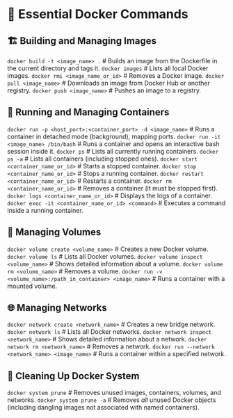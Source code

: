 # 🐳 Essential Docker Commands

## 🏗️ Building and Managing Images
`docker build -t <image_name> .` # Builds an image from the Dockerfile in the current directory and tags it.
`docker images` # Lists all local Docker images.
`docker rmi <image_name_or_id>` # Removes a Docker image.
`docker pull <image_name>` # Downloads an image from Docker Hub or another registry.
`docker push <image_name>` # Pushes an image to a registry.


## 🏃 Running and Managing Containers
`docker run -p <host_port>:<container_port> -d <image_name>` # Runs a container in detached mode (background), mapping ports.
`docker run -it <image_name> /bin/bash` # Runs a container and opens an interactive bash session inside it.
`docker ps` # Lists all currently running containers.
`docker ps -a` # Lists all containers (including stopped ones).
`docker start <container_name_or_id>` # Starts a stopped container.
`docker stop <container_name_or_id>` # Stops a running container.
`docker restart <container_name_or_id>` # Restarts a container.
`docker rm <container_name_or_id>` # Removes a container (it must be stopped first).
`docker logs <container_name_or_id>` # Displays the logs of a container.
`docker exec -it <container_name_or_id> <command>` # Executes a command inside a running container.


## 💾 Managing Volumes
`docker volume create <volume_name>` # Creates a new Docker volume.
`docker volume ls` # Lists all Docker volumes.
`docker volume inspect <volume_name>` # Shows detailed information about a volume.
`docker volume rm <volume_name>` # Removes a volume.
`docker run -v <volume_name>:/path_in_container> <image_name>` # Runs a container with a mounted volume.


## 🌐 Managing Networks
`docker network create <network_name>` # Creates a new bridge network.
`docker network ls` # Lists all Docker networks.
`docker network inspect <network_name>` # Shows detailed information about a network.
`docker network rm <network_name>` # Removes a network.
`docker run --network <network_name> <image_name>` # Runs a container within a specified network.

## 🧹 Cleaning Up Docker System
`docker system prune` # Removes unused images, containers, volumes, and networks.
`docker system prune -a` # Removes *all* unused Docker objects (including dangling images not associated with named containers).
